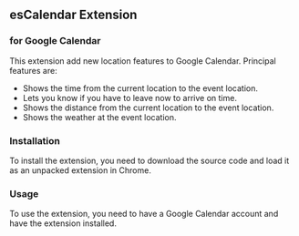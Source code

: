 ## esCalendar Extension 
### for Google Calendar

This extension add new location features to Google Calendar. 
Principal features are: 
* Shows the time from the current location to the event location.
* Lets you know if you have to leave now to arrive on time.
* Shows the distance from the current location to the event location.
* Shows the weather at the event location.

### Installation

To install the extension, you need to download the source code and load it as an unpacked extension in Chrome.

### Usage

To use the extension, you need to have a Google Calendar account and have the extension installed.
